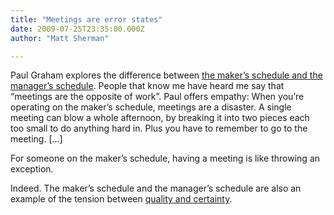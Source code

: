 ```yaml
---
title: "Meetings are error states"
date: 2009-07-25T23:35:00.000Z
author: "Matt Sherman"

---
```


Paul Graham explores the difference between [the maker’s schedule and the manager’s schedule](http://www.paulgraham.com/makersschedule.html). People that know me have heard me say that “meetings are the opposite of work”. Paul offers empathy:
When you’re operating on the maker’s schedule, meetings are a disaster. A single meeting can blow a whole afternoon, by breaking it into two pieces each too small to do anything hard in. Plus you have to remember to go to the meeting. […]   

For someone on the maker’s schedule, having a meeting is like throwing an exception.

Indeed. The maker’s schedule and the manager’s schedule are also an example of the tension between [quality and certainty](/blog/post/Known-and-unknown-unknowns.aspx).
